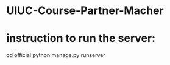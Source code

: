 # UIUC-Course-Partner-Macher

# instruction to run the server:
cd official
python manage.py runserver
